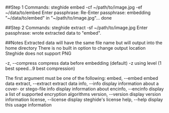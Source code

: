 ##Step 1 Commands:
steghide embed -cf ~/path/to/image.jpg -ef ~/data/to/embed
Enter passphrase:
Re-Enter passphrase:
embedding "~/data/to/embed" in "~/path/to/image.jpg"... done

##Step 2 Commands:
steghide extract -sf ~/path/to/image.jpg
Enter passphrase:
wrote extracted data to "embed".

##Notes
Extracted data will have the same file name but will output into the home directory
There is no built in option to change output location
Steghide does not support PNG

-z, --compress          compress data before embedding (default)
   -z <l>                 using level <l> (1 best speed...9 best compression)

The first argument must be one of the following:
embed, --embed          embed data
extract, --extract      extract data
info, --info            display information about a cover- or stego-file
info <filename>         display information about <filename>
encinfo, --encinfo      display a list of supported encryption algorithms
version, --version      display version information
license, --license      display steghide's license
help, --help            display this usage information
